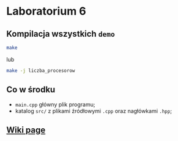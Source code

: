 # Laboratorium 6

## Kompilacja wszystkich `demo`

```bash
make
```

lub

```bash
make -j liczba_procesorow
```

## Co w środku

- `main.cpp` główny plik programu;
- katalog `src/` z plikami źródłowymi `.cpp` oraz nagłówkami `.hpp`;
  
## [**Wiki page**](https://github.com/andywiecko/Techniki-Programowania/wiki/7.-Dziedziczenie-i-deklaracje-przyja%C5%BAni)
